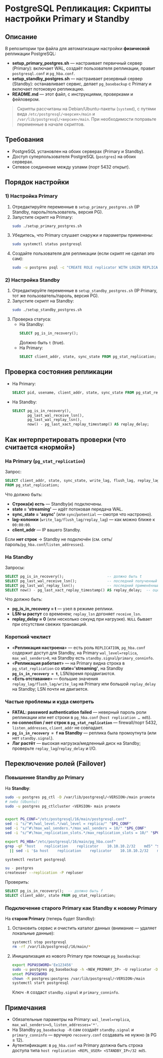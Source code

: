 # PostgreSQL Репликация: Скрипты настройки Primary и Standby

## Описание

В репозитории три файла для автоматизации настройки **физической** репликации PostgreSQL:
- **setup_primary_postgres.sh** — настраивает первичный сервер (Primary): включает WAL, создаёт пользователя репликации, правит `postgresql.conf` и `pg_hba.conf`.
- **setup_standby_postgres.sh** — настраивает резервный сервер (Standby): останавливает сервис, делает `pg_basebackup` с Primary и включает потоковую репликацию.
- **README.md** — этот файл, с инструкциями, проверками и фейловером.

> Скрипты рассчитаны на Debian/Ubuntu-пакеты (`systemd`), с путями вида `/etc/postgresql/<версия>/main` и `/var/lib/postgresql/<версия>/main`. При необходимости поправьте переменные в начале скриптов.

## Требования

- PostgreSQL установлен на обоих серверах (Primary и Standby).
- Доступ суперпользователя PostgreSQL (`postgres`) на обоих серверах.
- Сетевое соединение между узлами (порт 5432 открыт).

## Порядок настройки

### 1) Настройка Primary

1. Отредактируйте переменные в `setup_primary_postgres.sh` (IP Standby, пароль/пользователь, версия PG).
2. Запустите скрипт на Primary:
   ```bash
   sudo ./setup_primary_postgres.sh
   ```
3. Убедитесь, что Primary слушает снаружи и параметры применены:
   ```bash
   sudo systemctl status postgresql
   ```
4. Создайте пользователя для репликации (если скрипт не сделал это сам):
   ```bash
   sudo -u postgres psql -c "CREATE ROLE replicator WITH LOGIN REPLICATION ENCRYPTED PASSWORD 'Ee123456';"
   ```

### 2) Настройка Standby

1. Отредактируйте переменные в `setup_standby_postgres.sh` (IP Primary, тот же пользователь/пароль, версия PG).
2. Запустите скрипт на Standby:
   ```bash
   sudo ./setup_standby_postgres.sh
   ```
3. Проверка статуса:
   - На Standby:
     ```sql
     SELECT pg_is_in_recovery();
     ```
     Должно быть `t` (true).
   - На Primary:
     ```sql
     SELECT client_addr, state, sync_state FROM pg_stat_replication;
     ```

## Проверка состояния репликации

- На Primary:
  ```sql
  SELECT pid, usename, client_addr, state, sync_state FROM pg_stat_replication;
  ```
- На Standby:
  ```sql
  SELECT pg_is_in_recovery(),
         pg_last_wal_receive_lsn(),
         pg_last_wal_replay_lsn(),
         now() - pg_last_xact_replay_timestamp() AS replay_delay;
  ```

## Как интерпретировать проверки (что считается «нормой»)

### На Primary (`pg_stat_replication`)
Запрос:
```sql
SELECT client_addr, state, sync_state, write_lag, flush_lag, replay_lag
FROM pg_stat_replication;
```
Что должно быть:
- **Строка(и) есть** — Standby(и) подключены.
- **state = 'streaming'** — идёт потоковая передача WAL.
- **sync_state = 'async'** (или `sync`/`potential` — смотря что настроено).
- **lag-колонки** (`write_lag/flush_lag/replay_lag`) — как можно ближе к `00:00:00`.
- **client_addr** — IP вашего Standby.

Если **нет строк** → Standby не подключён (см. сеть/пароль/`pg_hba.conf`/`listen_addresses`).

### На Standby
Запросы:
```sql
SELECT pg_is_in_recovery();                    -- должно быть t
SELECT pg_last_wal_receive_lsn();              -- последний полученный LSN
SELECT pg_last_wal_replay_lsn();               -- последний применённый LSN
SELECT now() - pg_last_xact_replay_timestamp() AS replay_delay;  -- оценка лага по времени
```
Что должно быть:
- **pg_is_in_recovery = t** — узел в режиме реплики.
- **LSN-ы растут** со временем; `replay_lsn` догоняет `receive_lsn`.
- **replay_delay ≈ 0** (или несколько секунд при нагрузке). `NULL` бывает при отсутствии свежих транзакций.

### Короткий чеклист
- «**Репликация настроена**» — есть роль `REPLICATION`, `pg_hba.conf` содержит доступ для Standby, на Primary `wal_level=replica`, `max_wal_senders>0`, на Standby есть `standby.signal`/`primary_conninfo`.
- «**Репликация работает**» — на Primary видна строка в `pg_stat_replication` со **state='streaming'**, на Standby **`pg_is_in_recovery = t`**, LSN/время продвигаются.
- «**Есть отставание**» — большие значения `replay_lag/flush_lag/write_lag` на Primary или большой `replay_delay` на Standby; LSN почти не двигается.

### Частые проблемы и куда смотреть
- **FATAL: password authentication failed** — неверный пароль роли репликации или нет строки в `pg_hba.conf` (`host replication … md5`).  
- **no connection / нет строк в `pg_stat_replication`** — firewall/порт 5432, `listen_addresses`, `client_addr` не совпадает.  
- **`pg_is_in_recovery = f` на Standby** — реплика была промоутнута (или нет `standby.signal`).  
- **Лаг растёт** — высокая нагрузка/медленный диск на Standby; проверьте `replay_lag`/`replay_delay` и I/O.

## Переключение ролей (Failover)

### Повышение Standby до Primary
На **Standby**:
```bash
sudo -u postgres pg_ctl -D /var/lib/postgresql/<VERSION>/main promote
# либо (Ubuntu):
sudo -u postgres pg_ctlcluster <VERSION> main promote


export PG_CONF="/etc/postgresql/16/main/postgresql.conf"
sed -i "s/^#\?wal_level.*/wal_level = replica/" "$PG_CONF"
sed -i "s/^#\?max_wal_senders.*/max_wal_senders = 10/" "$PG_CONF"
sed -i "s/^#\?max_replication_slots.*/max_replication_slots = 10/" "$PG_CONF"

export PG_HBA="/etc/postgresql/16/main/pg_hba.conf"
grep -qF "host    replication    replicator    10.10.10.2/32    md5" "$PG_HBA" \
  || sed -i '$a host    replication    replicator    10.10.10.2/32    md5' "$PG_HBA"

systemctl restart postgresql

su - postgres
createuser --replication -P repluser

```
Проверить:
```sql
SELECT pg_is_in_recovery();  -- должно быть f
SELECT client_addr, state FROM pg_stat_replication;
```

### Подключение старого Primary как Standby к новому Primary
На **старом Primary** (теперь будет Standby):
1. Остановить сервис и очистить каталог данных (внимание — удаляет локальные данные):
   ```bash
   systemctl stop postgresql
   rm -rf /var/lib/postgresql/16/main/*
   ```
2. Инициализация из нового Primary при помощи `pg_basebackup`:
   ```bash
   export PGPASSWORD='Ee123456'
   sudo -u postgres pg_basebackup -h <NEW_PRIMARY_IP> -U replicator -D /var/lib/postgresql/<VERSION>/main -X stream -R -P
   unset PGPASSWORD
   chown -R postgres:postgres /var/lib/postgresql/<VERSION>/main
   systemctl start postgresql
   ```
   Ключ `-R` создаст `standby.signal` и `primary_conninfo`.

## Примечания
- Обязательные параметры на Primary: `wal_level=replica`, `max_wal_senders>=5`, `listen_addresses='*'`.
- На Standby `pg_basebackup -R` сам создаёт `standby.signal` и `primary_conninfo` — вручную `recovery.conf` создавать не нужно (в PG ≥ 12).
- Аутентификация: в `pg_hba.conf` на Primary должна быть строка доступа типа `host replication <REPL_USER> <STANDBY_IP>/32 md5`.